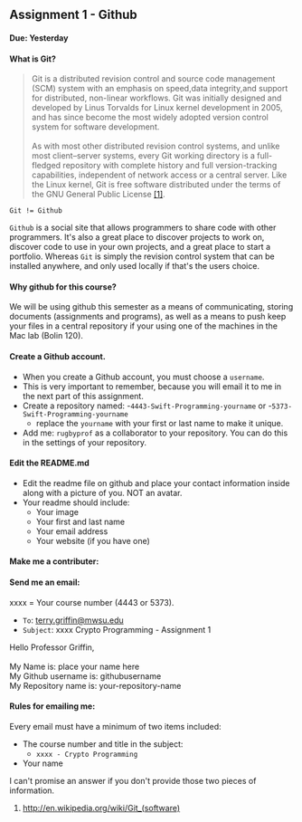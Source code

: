 ## Assignment 1 - Github
#### Due: Yesterday

#### What is Git?

>Git is a distributed revision control and source code management (SCM) system with an emphasis on speed,data integrity,and support for distributed, non-linear workflows. Git was initially designed and developed by Linus Torvalds for Linux kernel development in 2005, and has since become the most widely adopted version control system for software development.<br><br>
As with most other distributed revision control systems, and unlike most client–server systems, every Git working directory is a full-fledged repository with complete history and full version-tracking capabilities, independent of network access or a central server. Like the Linux kernel, Git is free software distributed under the terms of the GNU General Public License  [[1]](http://en.wikipedia.org/wiki/Git_(software)).

`Git != Github`

`Github` is a social site that allows programmers to share code with other programmers. It's also a great place to discover projects to work on, discover code to use in your own projects, and a great place to start a portfolio. Whereas `Git` is simply the revision control system that can be installed anywhere, and only used locally if that's the users choice. 

#### Why github for this course?

We will be using github this semester as a means of communicating, storing documents (assignments and programs), as well as 
a means to push keep your files in a central repository if your using one of the machines in the Mac lab (Bolin 120).

#### Create a Github account. 
- When you create a Github account, you must choose a `username`. 
- This is very important to remember, because you will email it to me in the next part of this assignment.
- Create a repository named:
    -`4443-Swift-Programming-yourname` or
    -`5373-Swift-Programming-yourname` 
    - replace the `yourname` with your first or last name to make it unique.
- Add me: `rugbyprof` as a collaborator to your repository. You can do this in the settings of your repository.

#### Edit the README.md 

- Edit the readme file on github and place your contact information inside along with a picture of you. NOT an avatar.
- Your readme should include:
    - Your image
    - Your first and last name
    - Your email address
    - Your website (if you have one)

#### Make me a contributer:




#### Send me an email:

xxxx = Your course number (4443 or 5373).

- `To`: terry.griffin@mwsu.edu
- `Subject`: xxxx Crypto Programming - Assignment 1 

>
Hello Professor Griffin,<br><br>
My Name is: place your name here<br>
My Github username is: githubusername<br>
My Repository name is: your-repository-name

#### Rules for emailing me:

Every email must have a minimum of two items included:

- The course number and title in the subject:
    - `xxxx - Crypto Programming`
- Your name

I can't promise an answer if you don't provide those two pieces of information.

1. http://en.wikipedia.org/wiki/Git_(software)
